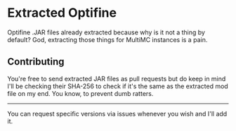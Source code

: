 # Extracted Optifine
Optifine .JAR files already extracted because why is it not a thing by default? God, extracting those things for MultiMC instances is a pain.

## Contributing
You're free to send extracted JAR files as pull requests but do keep in mind I'll be checking their SHA-256 to check if it's the same as the extracted mod file on my end.
You know, to prevent dumb ratters.

----------------

You can request specific versions via issues whenever you wish and I'll add it.
